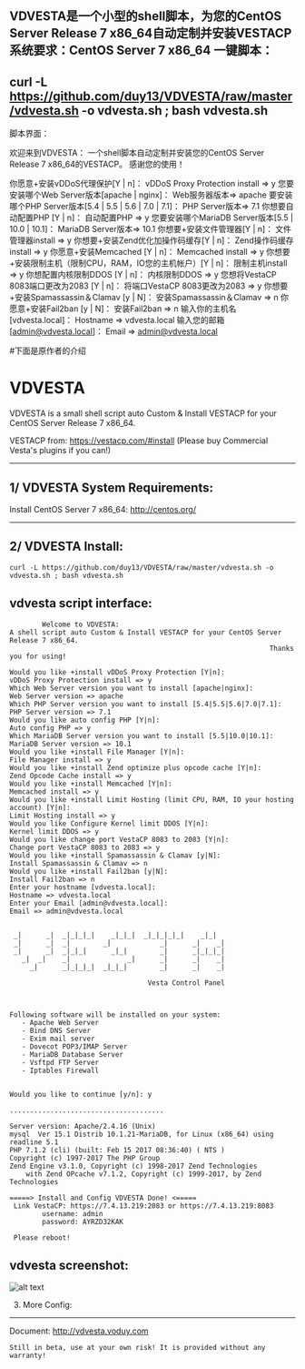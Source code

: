 VDVESTA是一个小型的shell脚本，为您的CentOS Server Release 7 x86_64自动定制并安装VESTACP
系统要求：CentOS Server 7 x86_64
一键脚本：
----------
curl -L https://github.com/duy13/VDVESTA/raw/master/vdvesta.sh -o vdvesta.sh ; bash vdvesta.sh
----------

脚本界面：

欢迎来到VDVESTA：
一个shell脚本自动定制并安装您的CentOS Server Release 7 x86_64的VESTACP。
感谢您的使用！

你愿意+安装vDDoS代理保护[Y | n]：
vDDoS Proxy Protection install => y
您要安装哪个Web Server版本[apache | nginx]：
Web服务器版本=> apache
要安装哪个PHP Server版本[5.4 | 5.5 | 5.6 | 7.0 | 7.1]：
PHP Server版本=> 7.1
你想要自动配置PHP [Y | n]：
自动配置PHP => y
您要安装哪个MariaDB Server版本[5.5 | 10.0 | 10.1]：
MariaDB Server版本=> 10.1
你想要+安装文件管理器[Y | n]：
文件管理器install => y
你想要+安装Zend优化加操作码缓存[Y | n]：
Zend操作码缓存install => y
你愿意+安装Memcached [Y | n]：
Memcached install => y
你想要+安装限制主机（限制CPU，RAM，IO您的主机帐户）[Y | n]：
限制主机install => y
你想配置内核限制DDOS [Y | n]：
内核限制DDOS => y
您想将VestaCP 8083端口更改为2083 [Y | n]：
将端口VestaCP 8083更改为2083 => y
你想要+安装Spamassassin＆Clamav [y | N]：
安装Spamassassin＆Clamav => n
你愿意+安装Fail2ban [y | N]：
安装Fail2ban => n
输入你的主机名[vdvesta.local]：
Hostname => vdvesta.local
输入您的邮箱[admin@vdvesta.local]：
Email => admin@vdvesta.local


#下面是原作者的介绍

VDVESTA
===================

VDVESTA is a small shell script auto Custom & Install VESTACP for your CentOS Server Release 7 x86_64.

VESTACP from: https://vestacp.com/#install
(Please buy Commercial Vesta's plugins if you can!)

----------

1/ VDVESTA System Requirements:
-------------
Install CentOS Server 7 x86_64: http://centos.org/

----------


2/ VDVESTA Install:
-------------
```
curl -L https://github.com/duy13/VDVESTA/raw/master/vdvesta.sh -o vdvesta.sh ; bash vdvesta.sh
```

vdvesta script interface:
-------------
```
        Welcome to VDVESTA:
A shell script auto Custom & Install VESTACP for your CentOS Server Release 7 x86_64.
                                                                Thanks you for using!

Would you like +install vDDoS Proxy Protection [Y|n]:
vDDoS Proxy Protection install => y
Which Web Server version you want to install [apache|nginx]:
Web Server version => apache
Which PHP Server version you want to install [5.4|5.5|5.6|7.0|7.1]:
PHP Server version => 7.1
Would you like auto config PHP [Y|n]:
Auto config PHP => y
Which MariaDB Server version you want to install [5.5|10.0|10.1]:
MariaDB Server version => 10.1
Would you like +install File Manager [Y|n]:
File Manager install => y
Would you like +install Zend optimize plus opcode cache [Y|n]:
Zend Opcode Cache install => y
Would you like +install Memcached [Y|n]:
Memcached install => y
Would you like +install Limit Hosting (limit CPU, RAM, IO your hosting account) [Y|n]:
Limit Hosting install => y
Would you like Configure Kernel limit DDOS [Y|n]:
Kernel limit DDOS => y
Would you like change port VestaCP 8083 to 2083 [Y|n]:
Change port VestaCP 8083 to 2083 => y
Would you like +install Spamassassin & Clamav [y|N]:
Install Spamassassin & Clamav => n
Would you like +install Fail2ban [y|N]:
Install Fail2ban => n
Enter your hostname [vdvesta.local]:
Hostname => vdvesta.local
Enter your Email [admin@vdvesta.local]:
Email => admin@vdvesta.local


 _|      _|  _|_|_|_|    _|_|_|  _|_|_|_|_|    _|_|
 _|      _|  _|        _|            _|      _|    _|
 _|      _|  _|_|_|      _|_|        _|      _|_|_|_|
   _|  _|    _|              _|      _|      _|    _|
     _|      _|_|_|_|  _|_|_|        _|      _|    _|

                                  Vesta Control Panel



Following software will be installed on your system:
   - Apache Web Server
   - Bind DNS Server
   - Exim mail server
   - Dovecot POP3/IMAP Server
   - MariaDB Database Server
   - Vsftpd FTP Server
   - Iptables Firewall


Would you like to continue [y/n]: y

......................................

Server version: Apache/2.4.16 (Unix)
mysql  Ver 15.1 Distrib 10.1.21-MariaDB, for Linux (x86_64) using readline 5.1
PHP 7.1.2 (cli) (built: Feb 15 2017 08:36:40) ( NTS )
Copyright (c) 1997-2017 The PHP Group
Zend Engine v3.1.0, Copyright (c) 1998-2017 Zend Technologies
    with Zend OPcache v7.1.2, Copyright (c) 1999-2017, by Zend Technologies

=====> Install and Config VDVESTA Done! <=====
 Link VestaCP: https://7.4.13.219:2083 or https://7.4.13.219:8083
        username: admin
        password: AYRZD32KAK

 Please reboot!

```

vdvesta screenshot:
-------------
![alt text](https://lh4.googleusercontent.com/-nS-2ZADtcpM/WK0GalcZfiI/AAAAAAAABI0/NELyFr6k-iMQkVEOGKylP55ibSDliu2gQCLcB/s1600/VDVESTA.png "Logo Title Text 1")

3. More Config:
---------------
Document: http://vdvesta.voduy.com
```
Still in beta, use at your own risk! It is provided without any warranty!
```
